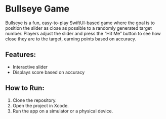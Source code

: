 # Bullseye Game
Bullseye is a fun, easy-to-play SwiftUI-based game where the goal is to position the slider as close as possible to a randomly generated target number. Players adjust the slider and press the “Hit Me” button to see how close they are to the target, earning points based on accuracy.

## Features:
- Interactive slider
- Displays score based on accuracy

## How to Run:
1. Clone the repository.
2. Open the project in Xcode.
3. Run the app on a simulator or a physical device.
